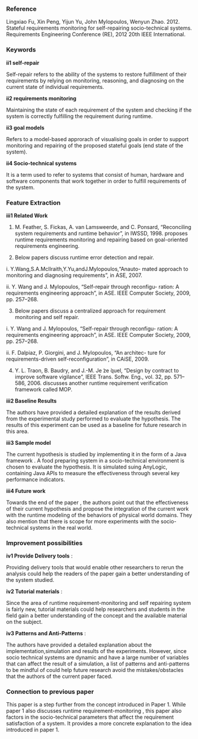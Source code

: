 ### Reference
Lingxiao Fu, Xin Peng, Yijun Yu, John Mylopoulos, Wenyun Zhao. 2012. Stateful requirements monitoring for self-repairing socio-technical systems. Requirements Engineering Conference (RE), 2012 20th IEEE International.

### Keywords
**ii1 self-repair**

Self-repair refers to the ability of the systems to restore fulfillment of their requirements by relying on monitoring, reasoning, and diagnosing on the current state of individual requirements.

**ii2 requirements monitoring**

Maintaining the state of each requirement of the system and checking if the system is correctly fulfilling the requirement during runtime.

**ii3 goal models**

Refers to a model-based approrach of visualising goals in order to support monitoring and repairing of the proposed stateful goals (end state of the system).

**ii4 Socio-technical systems**

It is a term used to refer to systems that consist of human, hardware and software components that work together in order to fulfill requirements of the system.

### Feature Extraction
**iii1 Related Work**

1. M. Feather, S. Fickas, A. van Lamsweerde, and C. Ponsard, “Reconciling system requirements and runtime behavior”, in IWSSD, 1998.
proposes runtime requirements monitoring and repairing based on goal-oriented requirements engineering.

2. Below papers discuss runtime error detection and repair.

  i. Y.Wang,S.A.Mcllraith,Y.Yu,andJ.Mylopoulos,“Anauto- mated approach to monitoring and diagnosing requirements”, in ASE, 2007.

  ii. Y. Wang and J. Mylopoulos, “Self-repair through reconfigu- ration: A requirements engineering approach”, in ASE. IEEE Computer Society, 2009, pp. 257–268.

3. Below papers discuss a centralized approach for requirement monitoring and self repair.

  i. Y. Wang and J. Mylopoulos, “Self-repair through reconfigu- ration: A requirements engineering approach”, in ASE. IEEE Computer Society, 2009, pp. 257–268.

  ii. F. Dalpiaz, P. Giorgini, and J. Mylopoulos, “An architec- ture for requirements-driven self-reconfiguration”, in CAiSE, 2009.

4. Y. L. Traon, B. Baudry, and J.-M. Je ́ze ́quel, “Design by contract to improve software vigilance”, IEEE Trans. Softw. Eng., vol. 32, pp. 571–586, 2006. discusses another runtime requirement verification framework called MOP.


**iii2 Baseline Results**

The authors have provided a detailed explanation of the results derived from the experimental study performed to evaluate the hypothesis. The results of this experiment can be used as a baseline for future research in this area.

**iii3 Sample model**

The current hypothesis is studied by implementing it in the form of a Java framework . A food preparing system in a socio-technical environment is chosen to evaluate the hypothesis. It is simulated suing AnyLogic, containing Java APIs to measure the effectiveness through several key performance indicators.

**iii4 Future work**

Towards the end of the paper , the authors point out that the effectiveness of their current hypothesis and propose the integration of the current work with the runtime modeling of the behaviors of physical world domains. They also mention that there is scope for more experiments with the socio-technical systems in the real world.

### Improvement possibilities

**iv1 Provide Delivery tools** :

Providing delivery tools that would enable other researchers to rerun the analysis could help the readers of the paper gain a better understanding of the system studied.

**iv2 Tutorial materials** :

Since the area of runtime requirement-monitoring and self repairing system is fairly new, tutorial materials could help researchers and students in the field gain a better understanding of the concept and the available material on the subject.

**iv3 Patterns and Anti-Patterns** :

The authors have provided a detailed explanation about the implementation,simulation and results of the experiments. However, since socio technical systems are dynamic and have a large number of variables that can affect the result of a simulation, a list of patterns and anti-patterns to be mindful of could help future research avoid the mistakes/obstacles that the authors of the current paper faced.

### Connection to previous paper
This paper is a step further from the concept introduced in Paper 1. While paper 1 also discusses runtime requirement-monitoring , this paper also factors in the socio-technical parameters that affect the requirement satisfaction of a system. It provides a more concrete explanation to the idea introduced in paper 1.
